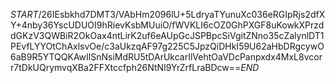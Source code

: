 $START$/26IEsbkhd7DMT3/VAbHm2096lU+5LdryaTYunuXc036eRGIpRjs2dfXY+4nby36YscUDUOI9hRievKsbMUuiO/fWVKLI6cOZ0GhPXGF8uKowkXPrzddGKzV3QWBiR2OkOax4ntLirK2uf6eAUpGcJSPBpcSiVgitZNno35cZalynlDT1PEvfLYYOtChAxlsvOe/c3aUkzqAF97g225C5JpzQiDHkI59U62aHbDRgcywO6aB9R5YTQQKAwIlSnNsiMdRU5tDArUkcarIlVehtOaVDcPanpxdx4MxL8vcorr7tDkUQrymvqXBa2FFXtccfph26NtNI9YrZrfLraBDcw==$END$